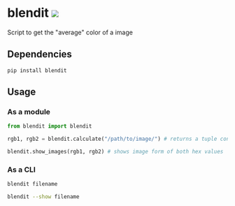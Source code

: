# blendit   ![](https://img.shields.io/badge/python-3-blue.svg?style=for-the-badge)
Script to get the "average" color of a image

## Dependencies

`pip install blendit`

## Usage

### As a module

```python
from blendit import blendit

rgb1, rgb2 = blendit.calculate("/path/to/image/") # returns a tuple containing 2 hex values

blendit.show_images(rgb1, rgb2) # shows image form of both hex values

```

### As a CLI

```bash
blendit filename

blendit --show filename
```

